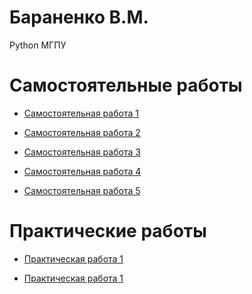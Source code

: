 # Бараненко В.М.
Python МГПУ

# Самостоятельные работы
 - [Самостоятельная работа 1](https://github.com/VadimBaranenko/PDA_SOL/blob/main/Самостоятельная_работа_1.ipynb)

 - [Самостоятельная работа 2](https://github.com/VadimBaranenko/PDA_SOL/blob/main/Самостоятельная_работа_2.ipynb)

 - [Самостоятельная работа 3](https://github.com/VadimBaranenko/PDA_SOL/blob/main/Самостоятельная_работа_3.ipynb)

 - [Самостоятельная работа 4](https://github.com/VadimBaranenko/PDA_SOL/blob/main/hw_4_visualisation_(1).ipynb)

 - [Самостоятельная работа 5](https://github.com/VadimBaranenko/PDA_SOL/blob/main/Самостоятельная_5.ipynb)

# Практические работы
 - [Практическая работа 1](https://github.com/VadimBaranenko/PDA_SOL/blob/main/Практическая_работа_1.ipynb)

 - [Практическая работа 1](https://github.com/VadimBaranenko/PDA_SOL/blob/main/практическая_2.ipynb)
